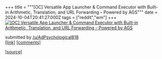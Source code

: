 +++
title = """[OC] Versatile App Launcher & Command Executor with Built-in Arithmetic, Translation, and URL Forwarding – Powered by AGS"""
date = 2024-10-04T20:41:27.000Z
tags = ["reddit","wm"]
+++
[![[OC] Versatile App Launcher & Command Executor with Built-in Arithmetic, Translation, and URL Forwarding – Powered by AGS](https://b.thumbs.redditmedia.com/GTEpele01wCEZHom2CnsLbKXh24aSmND1YUIAf0b3Qc.jpg "[OC] Versatile App Launcher & Command Executor with Built-in Arithmetic, Translation, and URL Forwarding – Powered by AGS")](https://www.reddit.com/r/unixporn/comments/1fw99e2/oc_versatile_app_launcher_command_executor_with/)

submitted by [/u/AdPsychological818](https://www.reddit.com/user/AdPsychological818)  
[\[link\]](https://www.reddit.com/gallery/1fw99e2) [\[comments\]](https://www.reddit.com/r/unixporn/comments/1fw99e2/oc_versatile_app_launcher_command_executor_with/)

[[source]](https://www.reddit.com/r/unixporn/comments/1fw99e2/oc_versatile_app_launcher_command_executor_with/)
